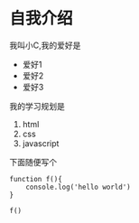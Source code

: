 # 自我介绍

我叫小C,我的爱好是

* 爱好1
* 爱好2
* 爱好3
  
我的学习规划是

1. html
2. css
3. javascript

下面随便写个

```
function f(){
    console.log('hello world')
}

f()
```
